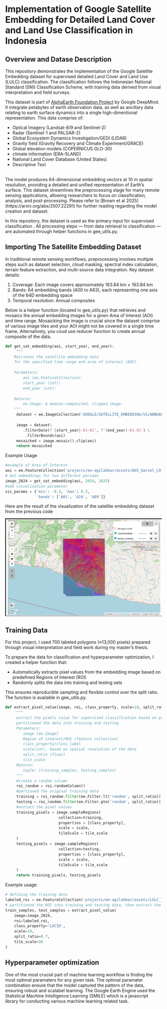 # Implementation of Google Satellite Embedding for Detailed Land Cover and Land Use Classification in Indonesia
## Overview and Datase Description
This repository demonstrates the implementation of the Google Satellite Embedding dataset for supervised detailed Land Cover and Land Use (LULC) classification. The classification follows the Indonesian National Standard (SNI) Classification Scheme, with training data derived from visual interpretation and field surveys.

This dataset is part of [AlphaEarth Foundation Project](https://deepmind.google/discover/blog/alphaearth-foundations-helps-map-our-planet-in-unprecedented-detail/) by Google DeepMind. It integrate petabytes of earth observation data, as well as ancillary data relating to earth surface dynamics into a single high-dimentional representation. This data comprise of:
* Optical Imagery (Landsat-8/9 and Sentinel-2)
* Radar (Sentinel-1 and PALSAR-2)
* Global Ecosystem Dynamics Investigation/GEDI (LIDAR)
* Gravity field (Gravity Recovery and Climate Experiment/GRACE)
* Global elevation models (COPERNICUS GLO-30)
* climate information (ERA-5LAND)
* National Land Cover Database (United States)
* Descriptive Text
<br>
The model produces 64-dimensional embedding vectors at 10 m spatial resolution, providing a detailed and unified representation of Earth’s surface. This dataset streamlines the preprocessing stage for many remote sensing applications, allowing researchers to focus on classification, analysis, and post-processing. Please refer to [Brown et al 2025](https://arxiv.org/abs/2507.22291) for further reading regarding the model creation and dataset.

In this repository, the dataset is used as the primary input for supervised classification . All processing steps — from data retrieval to classification — are automated through helper functions in gee_utils.py.

## Importing The Satellite Embedding Dataset
In traditional remote sensing workflows, preprocessing involves multiple steps such as dataset selection, cloud masking, spectral index calculation, terrain feature extraction, and multi-source data integration.
Key dataset details:
1. Coverage: Each image covers approximately 163.84 km × 163.84 km
2. Bands: 64 embedding bands (A00 to A63), each representing one axis of the 64D embedding space
3. Temporal resolution: Annual composites 

Below is a helper function (located in gee_utils.py) that retrieves and mosaics the annual embedding images for a given Area of Interest (AOI) and time range. Mosaicking the image is crucial since the dataset comprise of various image tiles and your AOI might not be covered in a single time frame. Alternatively, you coud use reducer function to create annual composite of the data.

```python
def get_sat_embedding(aoi, start_year, end_year):
     """
    Retrieves the satellite embedding data
    for the specified time range and area of interest (AOI).

    Parameters:
        aoi (ee.FeatureCollection): 
        start_year (int): 
        end_year (int): 

    Returns:
        ee.Image: A median-composited, clipped image.
    """
     dataset = ee.ImageCollection('GOOGLE/SATELLITE_EMBEDDING/V1/ANNUAL')

     image = dataset\
        .filterDate(f'{start_year}-01-01', f'{end_year}-01-01') \
         .filterBounds(aoi)
     mosaicked = image.mosaic().clip(aoi)
     return mosaicked
```
Example Usage
```python
#example of Area of Interest 
aoi = ee.FeatureCollection('projects/ee-agilakbar/assets/AOI_Garsel_L9')
# Get embeddings for two different periods
image_2024 = get_sat_embedding(aoi, 2024, 2025)
#add visualization parameter
vis_params = {'min': -0.3, 'max': 0.3, 
              'bands': ['A01', 'A16', 'A09']}
```
Here are the result of the visualization of the satellite embedding dataset from the previous code

<p align="center">
  <img src="/assets/image.png" width="600" alt="Satellite Embedding Visualization">
</p>

## Training Data
For this project, I used 700 labeled polygons (≈13,000 pixels) prepared through visual interpretation and field work during my master’s thesis.

To prepare the data for classification and hyperparameter optimization, I created a helper function that:

* Automatically extracts pixel values from the embedding image based on predefined Regions of Interest (ROI)
* Randomly splits the data into training and testing sets

This ensures reproducible sampling and flexible control over the split ratio.
The function is available in gee_utils.py.
```python
def extract_pixel_value(image, roi, class_property, scale=10, split_ratio = 0.5, tile_scale = 16):
     """
     extract the pixels value for supervised classification based on pre defined regions of interest (ROI) and
     partitioned the data into training and testing
     Parameters:
        image (ee.Image)
        Region of interest/ROI (feature collection)
        class_property/class_label
        scale(int), based on spatial resolution of the data
        split_ratio (float)
        tile_scale
     Returns:
        tuple: (training_samples, testing_samples)
     """
     #create a random column
     roi_random = roi.randomColumn()
     #partioned the original training data
     training = roi_random.filter(ee.Filter.lt('random', split_ratio))
     testing = roi_random.filter(ee.Filter.gte('random', split_ratio))
     #extract the pixel values
     training_pixels = image.sampleRegions(
                        collection=training,
                        properties = [class_property],
                        scale = scale,
                        tileScale = tile_scale 
     )
     testing_pixels = image.sampleRegions(
                        collection=testing,
                        properties = [class_property],
                        scale = scale,
                        tileScale = tile_scale 
     )
     return training_pixels, testing_pixels
```
Example usage:
```python
# defining the training data
labeled_roi = ee.FeatureCollection('projects/ee-agilakbar/assets/LULC_Training_data_Garsel_project')
# partitioned the ROI into training and testing data, then extract the pixel values (sample regions)
train_samples, test_samples = extract_pixel_value(
    image=image_2024,
    roi=labeled_roi,
    class_property='LUCID',
    scale=10,
    split_ratio=0.7,
    tile_scale=16
)
```
## Hyperparameter optimization
One of the most crucial part of machine learning workflow is finding the most optimal paramaters for any given task. The optimal paramater combination ensure that the model captured the pattern of the data, ensuring robust and scalabel learning. The Google Earth Engine used the Statistical Machine Intelligence Learning (SMILE) which is a javascript library for conducting various machine learning related task. 


